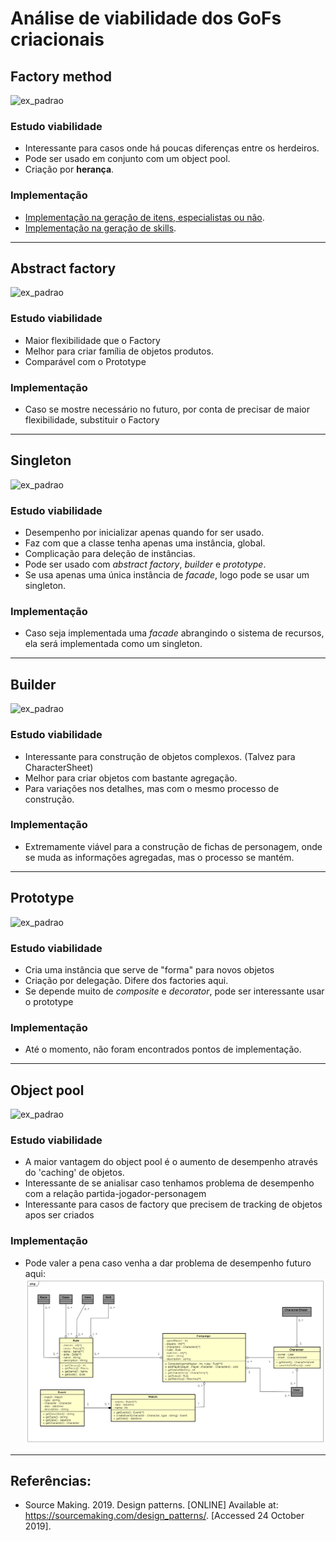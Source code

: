 # Análise de viabilidade dos GoFs criacionais

## Factory method
![ex_padrao](https://sourcemaking.com/files/v2/content/patterns/Factory_Method.png)

### Estudo viabilidade
- Interessante para casos onde há poucas diferenças entre os herdeiros.
- Pode ser usado em conjunto com um object pool.
- Criação por **herança**.

### Implementação
- [Implementação na geração de itens, especialistas ou não](https://github.com/desenho-de-software-2019-02/master_of_puppets/blob/5e339a62f04235470b5e23f21c5e56a723c6085c/services/resources/models/item.py#L7).
- [ Implementação na geração de skills](https://github.com/desenho-de-software-2019-02/master_of_puppets/blob/5e339a62f04235470b5e23f21c5e56a723c6085c/services/resources/models/skill.py#L5
).
---


## Abstract factory
![ex_padrao](https://sourcemaking.com/files/v2/content/patterns/Abstract_Factory.png)

### Estudo viabilidade
- Maior flexibilidade que o Factory
- Melhor para criar família de objetos produtos.
- Comparável com o Prototype

### Implementação
- Caso se mostre necessário no futuro, por conta de precisar de maior flexibilidade, substituir o Factory

---


## Singleton
![ex_padrao](https://sourcemaking.com/files/v2/content/patterns/singleton1.png)

### Estudo viabilidade
- Desempenho por inicializar apenas quando for ser usado.
- Faz com que a classe tenha apenas uma instância, global.
- Complicação para deleção de instâncias.
- Pode ser usado com _abstract factory_, _builder_ e _prototype_.
- Se usa apenas uma única instância de _facade_, logo pode se usar um singleton.

### Implementação
- Caso seja implementada uma _facade_ abrangindo o sistema de recursos, ela será implementada como um singleton.

---


## Builder
![ex_padrao](https://sourcemaking.com/files/v2/content/patterns/Builder.png)

### Estudo viabilidade
- Interessante para construção de objetos complexos. (Talvez para CharacterSheet)
- Melhor para criar objetos com bastante agregação.
- Para variações nos detalhes, mas com o mesmo processo de construção.

### Implementação
- Extremamente viável para a construção de fichas de personagem, onde se muda as informações agregadas, mas o processo se mantém.

---


## Prototype
![ex_padrao](https://sourcemaking.com/files/v2/content/patterns/Prototype.png)

### Estudo viabilidade
- Cria uma instância que serve de "forma" para novos objetos
- Criação por delegação. Difere dos factories aqui.
- Se depende muito de _composite_ e _decorator_, pode ser interessante usar o prototype

### Implementação
- Até o momento, não foram encontrados pontos de implementação.

---


## Object pool
![ex_padrao](https://sourcemaking.com/files/v2/content/patterns/Object_pool1.png)

### Estudo viabilidade
- A maior vantagem do object pool é o aumento de desempenho através do 'caching' de objetos.
- Interessante de se anialisar caso tenhamos problema de desempenho com a relação partida-jogador-personagem
- Interessante para casos de factory que precisem de tracking de objetos apos ser criados

### Implementação
- Pode valer a pena caso venha a dar problema de desempenho futuro aqui:
![imsd](../img/diagramas_de_classe/classes_match_v2.png)
---

## Referências:
- Source Making. 2019. Design patterns. [ONLINE] Available at: https://sourcemaking.com/design_patterns/. [Accessed 24 October 2019].
